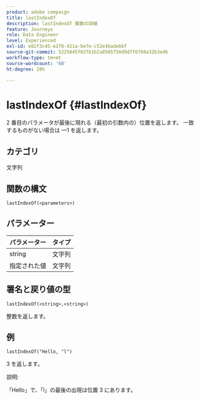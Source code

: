```yaml
---
product: adobe campaign
title: lastIndexOf
description: lastIndexOf 関数の詳細
feature: Journeys
role: Data Engineer
level: Experienced
exl-id: e82f3c45-e2f0-421a-be7e-c52e4badebbf
source-git-commit: 5225045f02fb1b2a8505756d9d7f6f60a32b3ed6
workflow-type: tm+mt
source-wordcount: '60'
ht-degree: 20%

---
```


# lastIndexOf {#lastIndexOf}

2 番目のパラメータが最後に現れる（最初の引数内の）位置を返します。 一致するものがない場合は —1 を返します。

## カテゴリ

文字列

## 関数の構文

`lastIndexOf(<parameters>)`

## パラメーター

| パラメーター | タイプ |
|-----------|------------------|
| string | 文字列 |
| 指定された値 | 文字列 |

## 署名と戻り値の型

`lastIndexOf(<string>,<string>)`

整数を返します。

## 例

`lastIndexOf("Hello, "l")`

3 を返します。

説明:

「Hello」で、「l」の最後の出現は位置 3 にあります。
